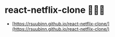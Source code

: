 # react-netflix-clone 👩🏻‍💻

- [https://rsuubinn.github.io/react-netflix-clone/](https://rsuubinn.github.io/react-netflix-clone/)

